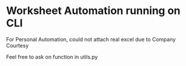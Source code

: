 # Worksheet Automation running on CLI

For Personal Automation, could not attach real excel due to Company Courtesy

Feel free to ask on function in utils.py
